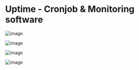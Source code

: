 # Uptime - Cronjob & Monitoring software

![image](https://github.com/user-attachments/assets/97f3bbce-68b6-4fe5-a014-aac50f13573f)

![image](https://github.com/user-attachments/assets/d440b54c-9d24-47bc-8651-7834343d1eb4)

![image](https://github.com/user-attachments/assets/afdc83d1-2aa4-4665-b21e-52b982778f7e)

![image](https://github.com/user-attachments/assets/c0ec5ac2-d3f4-48e7-99fd-b1308643cb45)

